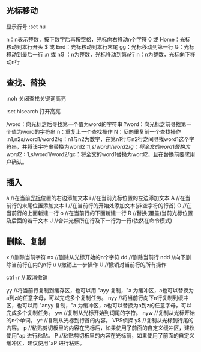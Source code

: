 ## 光标移动

显示行号  :set nu

n<Space>：n表示整数，按下数字后再按空格，光标向右移动n个字符
0 或 Home：光标移动到本行开头
$ 或 End：光标移动到本行末尾
gg：光标移动到第一行
G：光标移动到最后一行
:n 或 nG ：n为整数，光标移动到第n行
n<Enter>：n为整数，光标向下移动n行

## 查找、替换

:noh 关闭查找关键词高亮

:set hlsearch 打开高亮

/word：向光标之后寻找第一个值为word的字符串
?word：向光标之前寻找第一个值为word的字符串
n：重复上一个查找操作
N：反向重复前一个查找操作
:n1,n2s/word1/word2/g：n1与n2为数字，在第n1行与n2行之间寻找word1这个字符串，并将该字符串替换为word2
:1,$s/word1/word2/g：将全文的word1替换为word2
:1,$s/word1/word2/gc：将全文的word1替换为word2，且在替换前要求用户确认。

## 插入

a    //在当前[光标](https://so.csdn.net/so/search?q=光标&spm=1001.2101.3001.7020)位置的右边添加文本
i    //在当前光标位置的左边添加文本
A   //在当前行的末尾位置添加文本
I    //在当前行的开始处添加文本(非空字符的行首)
O   //在当前行的上面新建一行
o   //在当前行的下面新建一行
R   //替换(覆盖)当前光标位置及后面的若干文本
J   //合并光标所在行及下一行为一行(依然在命令模式)

## 删除、复制

x     //删除当前字符
nx     //删除从光标开始的n个字符
dd    //删除当前行
ndd    //向下删除当前行在内的n行
u     //撤销上一步操作
U     //撤销对当前行的所有操作

ctrl+r // 取消撤销

yy    //将当前行复制到缓存区，也可以用 "ayy 复制，"a 为缓冲区，a也可以替换为a到z的任意字母，可以完成多个复制任务。
nyy    //将当前行向下n行复制到缓冲区，也可以用 "anyy 复制，"a 为缓冲区，a也可以替换为a到z的任意字母，可以完成多个复制任务。
yw    //复制从光标开始到词尾的字符。
nyw    //复制从光标开始的n个单词。
y^    //复制从光标到行首的内容。  VPS侦探
y$    //复制从光标到行尾的内容。
p     //粘贴剪切板里的内容在光标后，如果使用了前面的自定义缓冲区，建议使用"ap 进行粘贴。
P     //粘贴剪切板里的内容在光标前，如果使用了前面的自定义缓冲区，建议使用"aP 进行粘贴。